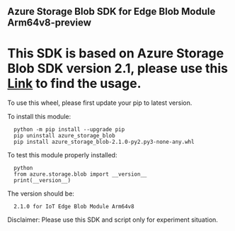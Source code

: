 ## Azure Storage Blob SDK for Edge Blob Module Arm64v8-preview

# This SDK is based on Azure Storage Blob SDK version 2.1, please use this [Link](https://docs.microsoft.com/en-us/azure/storage/blobs/storage-quickstart-blobs-python-legacy) to find the usage.

To use this wheel, please first update your pip to latest version.

To install this module:
```
  python -m pip install --upgrade pip
  pip uninstall azure_storage_blob
  pip install azure_storage_blob-2.1.0-py2.py3-none-any.whl
```

To test this module properly installed:
```
  python
  from azure.storage.blob import __version__
  print(__version__)
```

The version should be:
```
  2.1.0 for IoT Edge Blob Module Arm64v8
```

Disclaimer:
Please use this SDK and script only for experiment situation.
